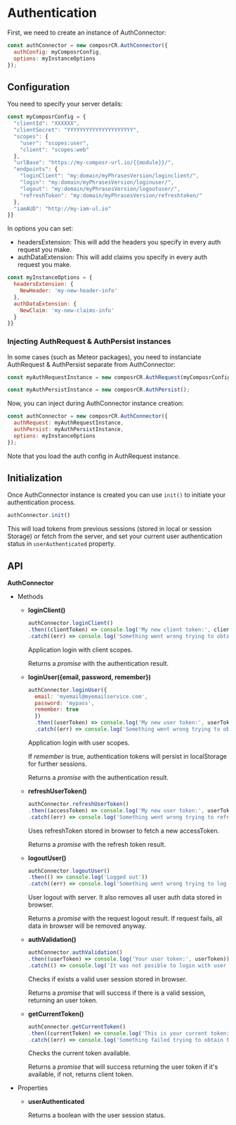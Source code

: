 # Authentication

First, we need to create an instance of AuthConnector:

```javascript
const authConnector = new composrCR.AuthConnector({
  authConfig: myComposrConfig,
  options: myInstanceOptions
});
```

## Configuration

You need to specify your server details:

```javascript
const myComposrConfig = {
  "clientId": "XXXXXX",
  "clientSecret": "YYYYYYYYYYYYYYYYYYYYY",
  "scopes": {
    "user": "scopes:user",
    "client": "scopes:web"
  },
  "urlBase": "https://my-composr-url.io/{{module}}/",
  "endpoints": {
    "loginClient": "my:domain/myPhrasesVersion/loginclient/",
    "login": "my:domain/myPhrasesVersion/loginuser/",
    "logout": "my:domain/myPhrasesVersion/logoutuser/",
    "refreshToken": "my:domain/myPhrasesVersion/refreshtoken/"
  },
  "iamAUD": "http://my-iam-ul.io"
}}
```

In options you can set:
* headersExtension: This will add the headers you specify in every auth request you make.
* authDataExtension: This will add claims you specify in every auth request you make.

```javascript
const myInstanceOptions = {
  headersExtension: {
    NewHeader: 'my-new-header-info'
  },
  authDataExtension: {
    NewClaim: 'my-new-claims-info'
  }
}}
```

### Injecting AuthRequest & AuthPersist instances

In some cases (such as Meteor packages), you need to instanciate AuthRequest & AuthPersist separate from AuthConnector:

```javascript
const myAuthRequestInstance = new composrCR.AuthRequest(myComposrConfig);

const myAuthPersistInstance = new composrCR.AuthPersist();
```

Now, you can inject during AuthConnector instance creation:

```javascript
const authConnector = new composrCR.AuthConnector({
  authRequest: myAuthRequestInstance,
  authPersist: myAuthPersistInstance,
  options: myInstanceOptions
});
```

Note that you load the auth config in AuthRequest instance.

## Initialization

Once AuthConnector instance is created you can use ```init()``` to initiate your authentication process.

```javascript
authConnector.init()
```

This will load tokens from previous sessions (stored in local or session Storage) or fetch from the server, and set your current user authentication status in ```userAuthenticated``` property.

## API

**AuthConnector**
* Methods
  - **loginClient()**
    ```javascript
    authConnector.loginClient()
    .then((clientToken) => console.log('My new client token:', clientToken))
    .catch((err) => console.log('Something went wrong trying to obtain the client token:', err));
    ```
    Application login with client scopes.

    Returns a *promise* with the authentication result.

  - **loginUser({email, password, remember})**
    ```javascript
    authConnector.loginUser({
      email: 'myemail@myemailservice.com',
      password: 'mypass',
      remember: true
      })
      .then((userToken) => console.log('My new user token:', userToken))
      .catch((err) => console.log('Something went wrong trying to obtain the user token:', err));
    ```
    Application login with user scopes.

    If *remember* is true, authentication tokens will persist in localStorage for further sessions.

    Returns a *promise* with the authentication result.

  - **refreshUserToken()**
    ```javascript
    authConnector.refreshUserToken()
    .then((accessToken) => console.log('My new user token:', userToken))
    .catch((err) => console.log('Something went wrong trying to refresh user token:', err));
    ```
    Uses refreshToken stored in browser to fetch a new accessToken.

    Returns a *promise* with the refresh token result.

  - **logoutUser()**
    ```javascript
    authConnector.logoutUser()
    .then(() => console.log('Logged out'))
    .catch((err) => console.log('Something went wrong trying to log out with server:', err));
    ```
    User logout with server.
    It also removes all user auth data stored in browser.

    Returns a *promise* with the request logout result.
    If request fails, all data in browser will be removed anyway.

  - **authValidation()**
    ```javascript
    authConnector.authValidation()
    .then((userToken) => console.log('Your user token:', userToken))
    .catch(() => console.log('It was not posible to login with user scopes.'));
    ```
    Checks if exists a valid user session stored in browser.

    Returns a *promise* that will success if there is a valid session, returning an user token.

  - **getCurrentToken()**
    ```javascript
    authConnector.getCurrentToken()
    .then((currentToken) => console.log('This is your current token:', currentToken))
    .catch((err) => console.log('Something failed trying to obtain the token:', err));
    ```
    Checks the current token available.

    Returns a *promise* that will success returning the user token if it's available, if not, returns client token.

* Properties
  - **userAuthenticated**

    Returns a boolean with the user session status.
